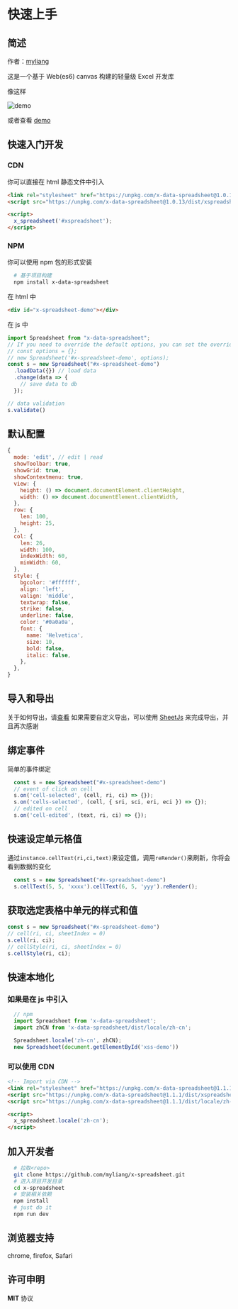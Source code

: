 # 快速上手

## 简述

作者：[myliang](https://github.com/myliang)

这是一个基于 Web(es6) canvas 构建的轻量级 Excel 开发库

像这样

![demo](/x-spreadsheet-doc/images/sheet-demo.png)

或者查看 [demo](https://myliang.github.io/x-spreadsheet)

## 快速入门开发

### CDN

你可以直接在 html 静态文件中引入

```html
<link rel="stylesheet" href="https://unpkg.com/x-data-spreadsheet@1.0.13/dist/xspreadsheet.css">
<script src="https://unpkg.com/x-data-spreadsheet@1.0.13/dist/xspreadsheet.js"></script>

<script>
  x_spreadsheet('#xspreadsheet');
</script>
```

### NPM

你可以使用 npm 包的形式安装

```bash
  # 基于项目构建
  npm install x-data-spreadsheet
```

在 html 中

```html
<div id="x-spreadsheet-demo"></div>
```

在 js 中

```javascript
import Spreadsheet from "x-data-spreadsheet";
// If you need to override the default options, you can set the override
// const options = {};
// new Spreadsheet('#x-spreadsheet-demo', options);
const s = new Spreadsheet("#x-spreadsheet-demo")
  .loadData({}) // load data
  .change(data => {
    // save data to db
  });

// data validation
s.validate()
```

## 默认配置

```javascript
{
  mode: 'edit', // edit | read
  showToolbar: true,
  showGrid: true,
  showContextmenu: true,
  view: {
    height: () => document.documentElement.clientHeight,
    width: () => document.documentElement.clientWidth,
  },
  row: {
    len: 100,
    height: 25,
  },
  col: {
    len: 26,
    width: 100,
    indexWidth: 60,
    minWidth: 60,
  },
  style: {
    bgcolor: '#ffffff',
    align: 'left',
    valign: 'middle',
    textwrap: false,
    strike: false,
    underline: false,
    color: '#0a0a0a',
    font: {
      name: 'Helvetica',
      size: 10,
      bold: false,
      italic: false,
    },
  },
}
```

## 导入和导出

关于如何导出，请[查看](https://github.com/SheetJS/sheetjs/tree/master/demos/xspreadsheet#saving-data)
如果需要自定义导出，可以使用 [SheetJs](https://github.com/SheetJS/sheetjs) 来完成导出，并且再次感谢

## 绑定事件

简单的事件绑定

```js
  const s = new Spreadsheet("#x-spreadsheet-demo")
  // event of click on cell
  s.on('cell-selected', (cell, ri, ci) => {});
  s.on('cells-selected', (cell, { sri, sci, eri, eci }) => {});
  // edited on cell
  s.on('cell-edited', (text, ri, ci) => {});
```

## 快速设定单元格值

通过`instance.cellText(ri,ci,text)`来设定值，调用`reRender()`来刷新，你将会看到数据的变化

```js
  const s = new Spreadsheet("#x-spreadsheet-demo")
  s.cellText(5, 5, 'xxxx').cellText(6, 5, 'yyy').reRender();
```

## 获取选定表格中单元的样式和值

```javascript
const s = new Spreadsheet("#x-spreadsheet-demo")
// cell(ri, ci, sheetIndex = 0)
s.cell(ri, ci);
// cellStyle(ri, ci, sheetIndex = 0)
s.cellStyle(ri, ci);
```

## 快速本地化

### 如果是在 js 中引入

```js
  // npm
  import Spreadsheet from 'x-data-spreadsheet';
  import zhCN from 'x-data-spreadsheet/dist/locale/zh-cn';

  Spreadsheet.locale('zh-cn', zhCN);
  new Spreadsheet(document.getElementById('xss-demo'))
```

### 可以使用 CDN

```html
<!-- Import via CDN -->
<link rel="stylesheet" href="https://unpkg.com/x-data-spreadsheet@1.1.1/dist/xspreadsheet.css">
<script src="https://unpkg.com/x-data-spreadsheet@1.1.1/dist/xspreadsheet.js"></script>
<script src="https://unpkg.com/x-data-spreadsheet@1.1.1/dist/locale/zh-cn.js"></script>

<script>
  x_spreadsheet.locale('zh-cn');
</script>
```

## 加入开发者

```bash
  # 拉取<repo>
  git clone https://github.com/myliang/x-spreadsheet.git
  # 进入项目开发目录
  cd x-spreadsheet
  # 安装相关依赖
  npm install
  # just do it
  npm run dev
```

## 浏览器支持

chrome, firefox, Safari

## 许可申明

**MIT** 协议
